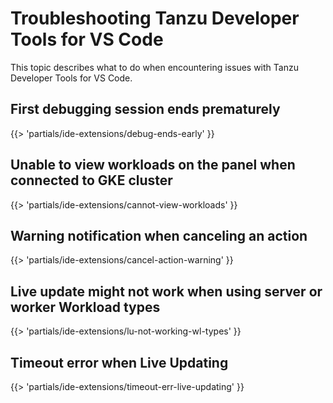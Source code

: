 # Troubleshooting Tanzu Developer Tools for VS Code

This topic describes what to do when encountering issues with Tanzu Developer Tools for VS Code.

## <a id="debug-ends-early"></a> First debugging session ends prematurely

{{> 'partials/ide-extensions/debug-ends-early' }}

## <a id='cannot-view-workloads'></a> Unable to view workloads on the panel when connected to GKE cluster

{{> 'partials/ide-extensions/cannot-view-workloads' }}

## <a id='cancel-action-warning'></a> Warning notification when canceling an action

{{> 'partials/ide-extensions/cancel-action-warning' }}

## <a id='lu-not-working-wl-types'></a> Live update might not work when using server or worker Workload types

{{> 'partials/ide-extensions/lu-not-working-wl-types' }}

## <a id="live-update-timeout"></a> Timeout error when Live Updating

{{> 'partials/ide-extensions/timeout-err-live-updating' }}